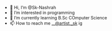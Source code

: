 - 👋 Hi, I’m @Sk-Nashrah
- 👀 I’m interested in programming
- 🌱 I’m currently learning B.Sc COmputer Science
- 📫 How to reach me ...@artist._sk ig

<!---
Sk-Nashrah/Sk-Nashrah is a ✨ special ✨ repository because its `README.md` (this file) appears on your GitHub profile.
You can click the Preview link to take a look at your changes.
--->
